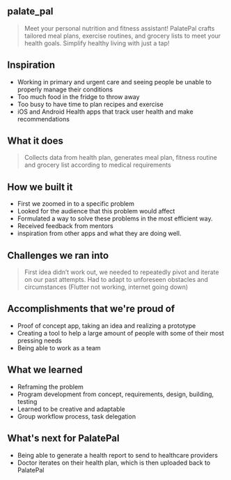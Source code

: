 ## palate_pal

> Meet your personal nutrition and fitness assistant! PalatePal crafts tailored meal plans, exercise routines, and grocery lists to meet your health goals. Simplify healthy living with just a tap!

## Inspiration
- Working in primary and urgent care and seeing people be unable to properly manage their conditions
- Too much food in the fridge to throw away 
- Too busy to have time to plan recipes and exercise
- iOS and Android Health apps that track user health and make recommendations 

## What it does
> Collects data from health plan, generates meal plan, fitness routine and grocery list according to medical requirements

## How we built it
- First we zoomed in to a specific problem
- Looked for the audience that this problem would affect
- Formulated a way to solve these problems in the most efficient way.
- Received feedback from mentors
- inspiration from other apps and what they are doing well. 


## Challenges we ran into
> First idea didn’t work out, we needed to repeatedly pivot and iterate on our past attempts. 
> Had to adapt to unforeseen obstacles and circumstances (Flutter not working, internet going down)

## Accomplishments that we're proud of
- Proof of concept app, taking an idea and realizing a prototype
- Creating a tool to help a large amount of people with some of their most pressing needs
- Being able to work as a team

## What we learned
- Reframing the problem
- Program development from concept, requirements, design, building, testing 
- Learned to be creative and adaptable
- Group workflow process, task delegation 

## What's next for PalatePal
- Being able to generate a health report to send to healthcare providers
- Doctor iterates on their health plan, which is then uploaded back to PalatePal
